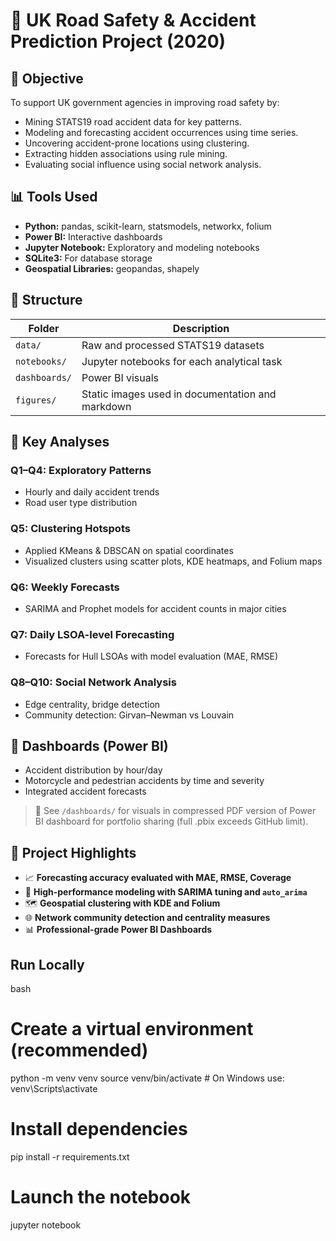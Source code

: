# 🚦 UK Road Safety & Accident Prediction Project (2020)

## 📌 Objective
To support UK government agencies in improving road safety by:
- Mining STATS19 road accident data for key patterns.
- Modeling and forecasting accident occurrences using time series.
- Uncovering accident-prone locations using clustering.
- Extracting hidden associations using rule mining.
- Evaluating social influence using social network analysis.

## 📊 Tools Used
- **Python:** pandas, scikit-learn, statsmodels, networkx, folium
- **Power BI:** Interactive dashboards
- **Jupyter Notebook:** Exploratory and modeling notebooks
- **SQLite3:** For database storage
- **Geospatial Libraries:** geopandas, shapely

## 📁 Structure
| Folder | Description |
|--------|-------------|
| `data/` | Raw and processed STATS19 datasets |
| `notebooks/` | Jupyter notebooks for each analytical task |
| `dashboards/` | Power BI visuals |
| `figures/` | Static images used in documentation and markdown |

## 📌 Key Analyses
### Q1–Q4: Exploratory Patterns
- Hourly and daily accident trends
- Road user type distribution

### Q5: Clustering Hotspots
- Applied KMeans & DBSCAN on spatial coordinates
- Visualized clusters using scatter plots, KDE heatmaps, and Folium maps

### Q6: Weekly Forecasts
- SARIMA and Prophet models for accident counts in major cities

### Q7: Daily LSOA-level Forecasting
- Forecasts for Hull LSOAs with model evaluation (MAE, RMSE)

### Q8–Q10: Social Network Analysis
- Edge centrality, bridge detection
- Community detection: Girvan–Newman vs Louvain

## 📸 Dashboards (Power BI)
- Accident distribution by hour/day
- Motorcycle and pedestrian accidents by time and severity
- Integrated accident forecasts

> 📂 See `/dashboards/` for visuals in compressed PDF version of Power BI dashboard for portfolio sharing (full .pbix exceeds GitHub limit).

## 📌 Project Highlights
- 📈 **Forecasting accuracy evaluated with MAE, RMSE, Coverage**
- 🧠 **High-performance modeling with SARIMA tuning and `auto_arima`**
- 🗺️ **Geospatial clustering with KDE and Folium**
- 🌐 **Network community detection and centrality measures**
- 📊 **Professional-grade Power BI Dashboards**

## Run Locally
bash
# Create a virtual environment (recommended)
python -m venv venv
source venv/bin/activate  # On Windows use: venv\Scripts\activate

# Install dependencies
pip install -r requirements.txt

# Launch the notebook
jupyter notebook
